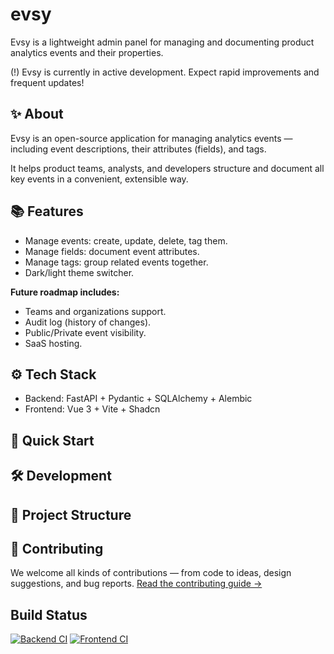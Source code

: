 # evsy
Evsy is a lightweight admin panel for managing and documenting product analytics events and their properties.

(!) Evsy is currently in active development. Expect rapid improvements and frequent updates!

## ✨ About
Evsy is an open-source application for managing analytics events —
including event descriptions, their attributes (fields), and tags.

It helps product teams, analysts, and developers structure and document all key events in a convenient, extensible way.

## 📚 Features
- Manage events: create, update, delete, tag them.
- Manage fields: document event attributes.
- Manage tags: group related events together.
- Dark/light theme switcher.

**Future roadmap includes:**
- Teams and organizations support.
- Audit log (history of changes).
- Public/Private event visibility.
- SaaS hosting.

## ⚙️ Tech Stack
- Backend: FastAPI + Pydantic + SQLAlchemy + Alembic
- Frontend: Vue 3 + Vite + Shadcn

## 🚀 Quick Start

## 🛠 Development


## 🧩 Project Structure

## 🤝 Contributing
We welcome all kinds of contributions — from code to ideas, design suggestions, and bug reports.
[Read the contributing guide →](CONTRIBUTING.md)

## Build Status
[![Backend CI](https://github.com/ivanskv2000/evsy/actions/workflows/backend.yml/badge.svg)](https://github.com/ivanskv2000/evsy/actions/workflows/backend.yml)
[![Frontend CI](https://github.com/ivanskv2000/evsy/actions/workflows/frontend.yml/badge.svg)](https://github.com/ivanskv2000/evsy/actions/workflows/frontend.yml)




